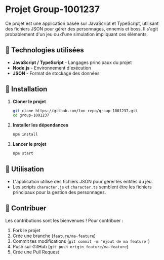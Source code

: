 # Projet Group-1001237

Ce projet est une application basée sur JavaScript et TypeScript, utilisant des fichiers JSON pour gérer des personnages, ennemis et boss. Il s'agit probablement d'un jeu ou d'une simulation impliquant ces éléments.

## 🚀 Technologies utilisées

- **JavaScript / TypeScript** - Langages principaux du projet
- **Node.js** - Environnement d'exécution
- **JSON** - Format de stockage des données

## 📌 Installation

1. **Cloner le projet**
   ```sh
   git clone https://github.com/ton-repo/group-1001237.git
   cd group-1001237
   ```
2. **Installer les dépendances**
   ```sh
   npm install
   ```
3. **Lancer le projet**
   ```sh
   npm start
   ```

## 📖 Utilisation

- L'application utilise des fichiers JSON pour gérer les entités du jeu.
- Les scripts `character.js` et `character.ts` semblent être les fichiers principaux pour la gestion des personnages.

## 🤝 Contribuer

Les contributions sont les bienvenues ! Pour contribuer :
1. Fork le projet
2. Crée une branche (`feature/ma-feature`)
3. Commit tes modifications (`git commit -m 'Ajout de ma feature'`)
4. Push sur GitHub (`git push origin feature/ma-feature`)
5. Crée une Pull Request

